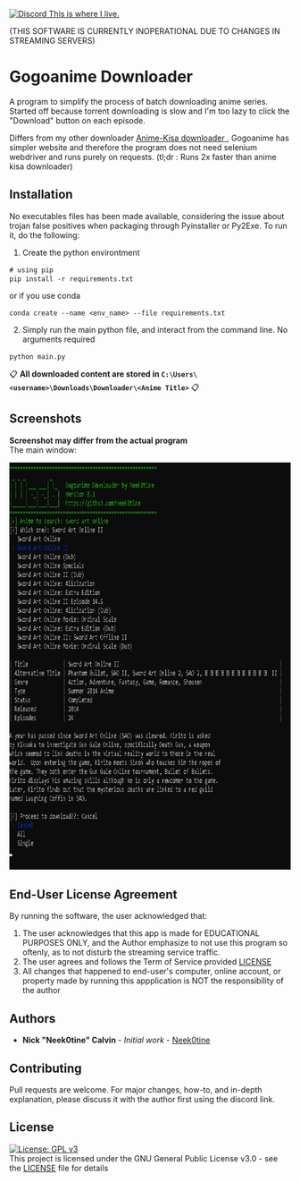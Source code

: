 
<a href='https://discord.gg/gWqbP9j3EV'> ![Discord](https://img.shields.io/discord/257479001365413889?label=Discord&style=flat-square) This is where I live. </a>

(THIS SOFTWARE IS CURRENTLY INOPERATIONAL DUE TO CHANGES IN STREAMING SERVERS)

# Gogoanime Downloader

A program to simplify the process of batch downloading anime series. Started off because torrent downloading is slow and I'm too lazy to click the "Download" button on each episode.

Differs from my other downloader <a href="https://github.com/Neek0tine/AnimeKisa-Downloader"> Anime-Kisa downloader </a>, Gogoanime has simpler website and therefore the program does not need selenium webdriver and runs purely on requests. (tl;dr : Runs 2x faster than anime kisa downloader)

## Installation

No executables files has been made available, considering the issue about trojan false positives when packaging through Pyinstaller or Py2Exe. 
To run it, do the following:

1.  Create the python environtment
```
# using pip
pip install -r requirements.txt
```
or if you use conda
```
conda create --name <env_name> --file requirements.txt
```

2. Simply run the main python file, and interact from the command line. No arguments required
```
python main.py
```
📋 <b>All downloaded content are stored in ```C:\Users\<username>\Downloads\Downloader\<Anime Title>``` </b> 📋

## Screenshots
<b> Screenshot may differ from the actual program <br></b>
The main window:

<img src="https://github.com/Neek0tine/Gogoanime-Downloader/blob/main/screenshot0.png" width="840" height="728">

## End-User License Agreement

By running the software, the user acknowledged that:
 1. The user acknowledges that this app is made for EDUCATIONAL PURPOSES ONLY, and the Author emphasize to not use this program so oftenly, as to not disturb the streaming service traffic.
 2. The user agrees and follows the Term of Service provided [LICENSE](https://github.com/Neek0tine/AKDownloader/blob/master/LICENSE)
 3. All changes that happened to end-user's computer, online account, or property made by running this appplication is NOT the responsibility of the author


## Authors

* **Nick "Neek0tine" Calvin** - *Initial work* - [Neek0tine](https://github.com/Neek0tine)

## Contributing

Pull requests are welcome. For major changes, how-to, and in-depth explanation, please discuss it with the author first using the discord link. 

## License
[![License: GPL v3](https://img.shields.io/badge/License-GPLv3-blue.svg)](https://www.gnu.org/licenses/gpl-3.0)
<br>
This project is licensed under the GNU General Public License v3.0 - see the [LICENSE](https://github.com/Neek0tine/AKDownloader/blob/master/LICENSE) file for details

